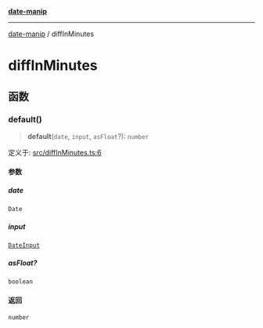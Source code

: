 [**date-manip**](index.md)

***

[date-manip](modules.md) / diffInMinutes

# diffInMinutes

## 函数

### default()

> **default**(`date`, `input`, `asFloat`?): `number`

定义于: [src/diffInMinutes.ts:6](https://github.com/fengxinming/date-manip/blob/74162e61fff73f0ace27e57ce0b5395775c035f2/src/diffInMinutes.ts#L6)

#### 参数

##### date

`Date`

##### input

[`DateInput`](types.md#dateinput)

##### asFloat?

`boolean`

#### 返回

`number`
